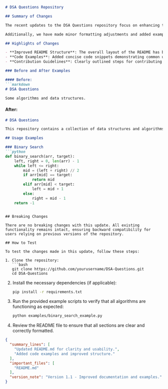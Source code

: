 ```markdown
# DSA Questions Repository

## Summary of Changes

The recent updates to the DSA Questions repository focus on enhancing the clarity and usability of the README file. This revision aims to provide better guidance for developers and contributors by outlining the project’s purpose, usage instructions, and contribution guidelines more succinctly. By improving the documentation, we hope to foster a more welcoming environment for new contributors and facilitate easier navigation of the repository.

Additionally, we have made minor formatting adjustments and added examples to showcase how to use the various data structures and algorithms available in the repository. These enhancements not only improve readability but also serve as practical references for users looking to implement specific algorithms in their projects.

## Highlights of Changes

- **Improved README Structure**: The overall layout of the README has been revised for clarity, with distinct sections for installation, usage, and contribution.
- **Code Examples**: Added concise code snippets demonstrating common use cases for the algorithms, making it easier for users to understand how to apply them.
- **Contribution Guidelines**: Clearly outlined steps for contributing to the repository, encouraging community involvement and collaboration.

### Before and After Examples

#### Before:
```markdown
# DSA Questions

Some algorithms and data structures.
```

#### After:
```markdown
# DSA Questions

This repository contains a collection of data structures and algorithms implemented in various programming languages. 

## Usage Examples

### Binary Search
```python
def binary_search(arr, target):
    left, right = 0, len(arr) - 1
    while left <= right:
        mid = (left + right) // 2
        if arr[mid] == target:
            return mid
        elif arr[mid] < target:
            left = mid + 1
        else:
            right = mid - 1
    return -1
```
```

## Breaking Changes

There are no breaking changes with this update. All existing functionality remains intact, ensuring backward compatibility for users relying on previous versions of the repository.

## How to Test

To test the changes made in this update, follow these steps:

1. Clone the repository:
   ```bash
   git clone https://github.com/yourusername/DSA-Questions.git
   cd DSA-Questions
   ```

2. Install the necessary dependencies (if applicable):
   ```bash
   pip install -r requirements.txt
   ```

3. Run the provided example scripts to verify that all algorithms are functioning as expected:
   ```bash
   python examples/binary_search_example.py
   ```

4. Review the README file to ensure that all sections are clear and correctly formatted.

```json
{
  "summary_lines": [
    "Updated README.md for clarity and usability.",
    "Added code examples and improved structure."
  ],
  "important_files": [
    "README.md"
  ],
  "version_note": "Version 1.1 - Improved documentation and examples."
}
```
```